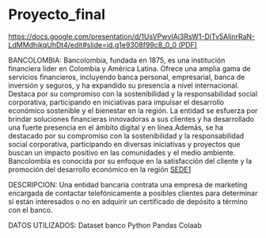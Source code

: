 # Proyecto_final
[https://docs.google.com/presentation/d/1UsVPwvIAj3RsW1-DiTv5AljnrRaN-LdMMdhikqUhDt4/edit#slide=id.g1e9308f99c8_0_0 (PDF)](Bancolombia.pdf)


BANCOLOMBIA:
Bancolombia, fundada en 1875, es una institución financiera líder en Colombia y América Latina. Ofrece una amplia gama de servicios financieros, incluyendo banca personal, empresarial, banca de inversión y seguros, y ha expandido su presencia a nivel internacional. Destaca por su compromiso con la sostenibilidad y la responsabilidad social corporativa, participando en iniciativas para impulsar el desarrollo económico sostenible y el bienestar en la región.
La entidad se esfuerza por brindar soluciones financieras innovadoras a sus clientes y ha desarrollado una fuerte presencia en el ámbito digital y en línea.Además, se ha destacado por su compromiso con la sostenibilidad y la responsabilidad social corporativa, participando en diversas iniciativas y proyectos que buscan un impacto positivo en las comunidades y el medio ambiente.
Bancolombia es conocida por su enfoque en la satisfacción del cliente y la promoción del desarrollo económico en la región
[SEDE1](https://www.google.com/search?q=BANCOLOMBIA&sca_esv=572714518&hl=es&tbm=isch&sxsrf=AM9HkKlEMFkHw6DUV6PbJIRcV42ewBjzsA:1697069444644&source=lnms&sa=X&ved=2ahUKEwj3wpqrnO-BAxWXkWoFHTc_AsUQ_AUoA3oECAIQBQ&biw=1536&bih=715&dpr=1.25#imgrc=qnf-fGWqOeQJRM)


DESCRIPCION:
Una entidad bancaria contrata una empresa de marketing encargada de contactar telefónicamente a posibles clientes para determinar si están interesados o no en adquirir un certificado de depósito a término con el banco.

DATOS UTILIZADOS:
Dataset banco
Python 
Pandas
Colaab






